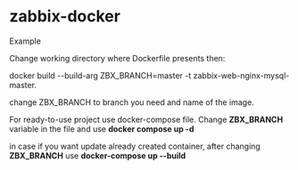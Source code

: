 # zabbix-docker

Example

Change working directory where Dockerfile presents then:

docker build --build-arg ZBX_BRANCH=master -t zabbix-web-nginx-mysql-master.

change ZBX_BRANCH to branch you need and name of the image.

For ready-to-use project use docker-compose file. Change **ZBX_BRANCH** variable in the file and use **docker compose up -d**

in case if you want update already created container, after changing **ZBX_BRANCH** use **docker-compose up --build**